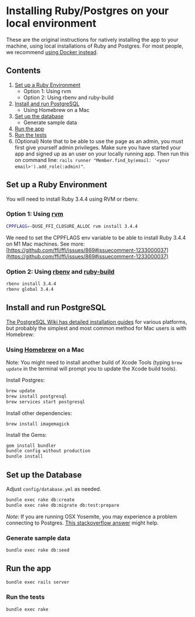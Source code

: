 # Installing Ruby/Postgres on your local environment

These are the original instructions for natively installing the app to your machine, using local installations of Ruby and Postgres. For most people, we recommend [using Docker instead](README.md).

## Contents
1. [Set up a Ruby Environment](#set-up-a-ruby-environment)
    - Option 1: Using rvm
    - Option 2: Using rbenv and ruby-build
2. [Install and run PostgreSQL](#install-and-run-postgresql)
    - Using Homebrew on a Mac
3. [Set up the database](#set-up-the-database)
    - Generate sample data
4. [Run the app](#run-the-app)
5. [Run the tests](#run-the-tests)
6. (Optional) Note that to be able to use the page as an admin, you must first give yourself admin privileges. Make sure you have started your app and signed up as an user on your locally running app. Then run this on command line: `rails runner "Member.find_by(email: '<your email>').add_role(:admin)"`.

## Set up a Ruby Environment

You will need to install Ruby 3.4.4 using RVM or rbenv.

### Option 1: Using [rvm](https://rvm.io/rvm/install)

```bash
CPPFLAGS=-DUSE_FFI_CLOSURE_ALLOC rvm install 3.4.4
```
We need to set the CPPFLAGS env variable to be able to install Ruby 3.4.4 on M1 Mac machines. See more: [https://github.com/ffi/ffi/issues/869#issuecomment-1233000037](https://github.com/ffi/ffi/issues/869#issuecomment-1233000037)

### Option 2: Using [rbenv](https://github.com/sstephenson/rbenv) and [ruby-build](https://github.com/sstephenson/ruby-build)

```bash
rbenv install 3.4.4
rbenv global 3.4.4
```

## Install and run PostgreSQL

[The PostgreSQL Wiki has detailed installation guides](https://wiki.postgresql.org/wiki/Detailed_installation_guides) for various platforms, but probably the simplest and most common method for Mac users is with Homebrew:

### Using [Homebrew](https://brew.sh/) on a Mac

Note: You might need to install another build of Xcode Tools (typing `brew update` in the terminal will prompt you to update the Xcode build tools).

Install Postgres:
```bash
brew update
brew install postgresql
brew services start postgresql
```

Install other dependencies:
```
brew install imagemagick
```

Install the Gems:
```bash
gem install bundler
bundle config without production
bundle install
```

## Set up the Database

Adjust `config/database.yml` as needed.

```bash
bundle exec rake db:create
bundle exec rake db:migrate db:test:prepare
```

*Note:* If you are running OSX Yosemite, you may experience a problem connecting to
Postgres. [This stackoverflow answer](http://stackoverflow.com/a/26458194/1510063) might help.

### Generate sample data

```bash
bundle exec rake db:seed
```

## Run the app

```bash
bundle exec rails server
```

### Run the tests

```bash
bundle exec rake
```
